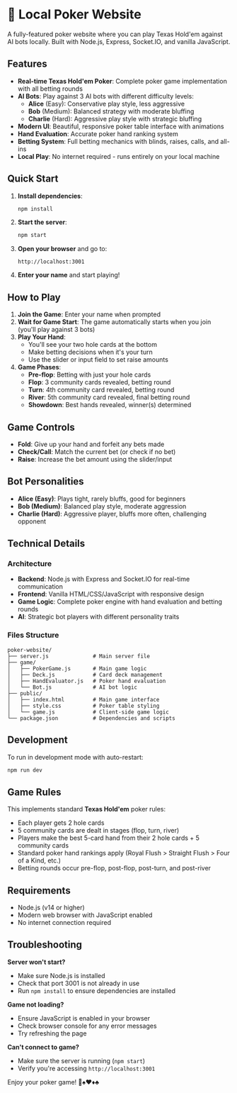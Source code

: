 # 🎰 Local Poker Website

A fully-featured poker website where you can play Texas Hold'em against AI bots locally. Built with Node.js, Express, Socket.IO, and vanilla JavaScript.

## Features

- **Real-time Texas Hold'em Poker**: Complete poker game implementation with all betting rounds
- **AI Bots**: Play against 3 AI bots with different difficulty levels:
  - **Alice** (Easy): Conservative play style, less aggressive
  - **Bob** (Medium): Balanced strategy with moderate bluffing
  - **Charlie** (Hard): Aggressive play style with strategic bluffing
- **Modern UI**: Beautiful, responsive poker table interface with animations
- **Hand Evaluation**: Accurate poker hand ranking system
- **Betting System**: Full betting mechanics with blinds, raises, calls, and all-ins
- **Local Play**: No internet required - runs entirely on your local machine

## Quick Start

1. **Install dependencies**:
   ```bash
   npm install
   ```

2. **Start the server**:
   ```bash
   npm start
   ```

3. **Open your browser** and go to:
   ```
   http://localhost:3001
   ```

4. **Enter your name** and start playing!

## How to Play

1. **Join the Game**: Enter your name when prompted
2. **Wait for Game Start**: The game automatically starts when you join (you'll play against 3 bots)
3. **Play Your Hand**: 
   - You'll see your two hole cards at the bottom
   - Make betting decisions when it's your turn
   - Use the slider or input field to set raise amounts
4. **Game Phases**:
   - **Pre-flop**: Betting with just your hole cards
   - **Flop**: 3 community cards revealed, betting round
   - **Turn**: 4th community card revealed, betting round  
   - **River**: 5th community card revealed, final betting round
   - **Showdown**: Best hands revealed, winner(s) determined

## Game Controls

- **Fold**: Give up your hand and forfeit any bets made
- **Check/Call**: Match the current bet (or check if no bet)
- **Raise**: Increase the bet amount using the slider/input

## Bot Personalities

- **Alice (Easy)**: Plays tight, rarely bluffs, good for beginners
- **Bob (Medium)**: Balanced play style, moderate aggression
- **Charlie (Hard)**: Aggressive player, bluffs more often, challenging opponent

## Technical Details

### Architecture
- **Backend**: Node.js with Express and Socket.IO for real-time communication
- **Frontend**: Vanilla HTML/CSS/JavaScript with responsive design
- **Game Logic**: Complete poker engine with hand evaluation and betting rounds
- **AI**: Strategic bot players with different personality traits

### Files Structure
```
poker-website/
├── server.js              # Main server file
├── game/
│   ├── PokerGame.js       # Main game logic
│   ├── Deck.js            # Card deck management
│   ├── HandEvaluator.js   # Poker hand evaluation
│   └── Bot.js             # AI bot logic
├── public/
│   ├── index.html         # Main game interface
│   ├── style.css          # Poker table styling
│   └── game.js            # Client-side game logic
└── package.json           # Dependencies and scripts
```

## Development

To run in development mode with auto-restart:
```bash
npm run dev
```

## Game Rules

This implements standard **Texas Hold'em** poker rules:
- Each player gets 2 hole cards
- 5 community cards are dealt in stages (flop, turn, river)
- Players make the best 5-card hand from their 2 hole cards + 5 community cards
- Standard poker hand rankings apply (Royal Flush > Straight Flush > Four of a Kind, etc.)
- Betting rounds occur pre-flop, post-flop, post-turn, and post-river

## Requirements

- Node.js (v14 or higher)
- Modern web browser with JavaScript enabled
- No internet connection required

## Troubleshooting

**Server won't start?**
- Make sure Node.js is installed
- Check that port 3001 is not already in use
- Run `npm install` to ensure dependencies are installed

**Game not loading?**
- Ensure JavaScript is enabled in your browser
- Check browser console for any error messages
- Try refreshing the page

**Can't connect to game?**
- Make sure the server is running (`npm start`)
- Verify you're accessing `http://localhost:3001`

Enjoy your poker game! 🎰♠️♥️♦️♣️ 
